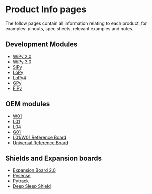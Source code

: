 # Product Info pages

The follow pages contain all information relating to each product, for examples:
pinouts, spec sheets, relevant examples and notes.

## Development Modules

  - [WiPy 2.0](development/wipy2.md)
  - [WiPy 3.0](development/wipy3.md)
  - [SiPy](development/sipy.md)
  - [LoPy](development/lopy.md)
  - [LoPy4](development/lopy4.md)
  - [GPy](development/gpy.md)
  - [FiPy](development/fipy.md)

## OEM modules

  - [W01](oem/w01.md)
  - [L01](oem/l01.md)
  - [L04](oem/l04.md)
  - [G01](oem/g01.md)
  - [L01/W01 Reference Board](oem/l01_reference.md)
  - [Universal Reference Board](oem/universal_reference.md)

## Shields and Expansion boards

  - [Expansion Board 2.0](boards/expansion2.md)
  - [Pysense](boards/pysense.md)
  - [Pytrack](boards/pytrack.md)
  - [Deep Sleep Shield](boards/deepsleep.md)
